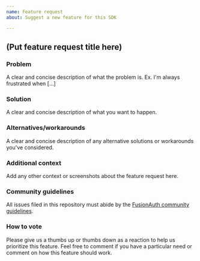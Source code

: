 ```yaml
---
name: Feature request
about: Suggest a new feature for this SDK

---
```


## (Put feature request title here)

### Problem
A clear and concise description of what the problem is. Ex. I'm always frustrated when [...]

### Solution
A clear and concise description of what you want to happen.

### Alternatives/workarounds
A clear and concise description of any alternative solutions or workarounds you've considered.

### Additional context
Add any other context or screenshots about the feature request here.

### Community guidelines
All issues filed in this repository must abide by the [FusionAuth community guidelines](https://fusionauth.io/community/forum/topic/1000/code-of-conduct).

### How to vote
Please give us a thumbs up or thumbs down as a reaction to help us prioritize this feature. Feel free to comment if you have a particular need or comment on how this feature should work.

